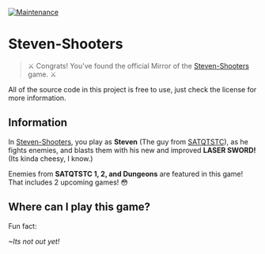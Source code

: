 [![Maintenance](https://img.shields.io/badge/Maintained%3F-yes-green.svg)](https://GitHub.com/Naereen/StrapDown.js/graphs/commit-activity)

# Steven-Shooters

> ⚔ Congrats! You've found the official Mirror of the [Steven-Shooters]() game. ⚔

All of the source code in this project is free to use, just check the license for more information.

## Information

In [Steven-Shooters](), you play as **Steven** (The guy from [SATQTSTC](https://github.com/Colack/SATQTSTC)), as he fights enemies, and blasts them with his new and improved **LASER SWORD!** (Its kinda cheesy, I know.)   
  
Enemies from **SATQTSTC 1, 2, and Dungeons** are featured in this game! That includes 2 upcoming games! 😳

## Where can I play this game?

Fun fact:  

*~Its not out yet!*
